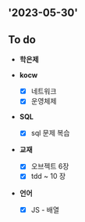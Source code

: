 ## '2023-05-30'

## To do

+ **학은제**

+ **kocw**
    + [x] 네트워크
    + [x] 운영체제

+ **SQL**
    + [x] sql 문제 복습

+ **교재**
  + [x] 오브젝트 6장
  + [x] tdd ~ 10 장

+ **언어**
    + [x] JS - 배열
